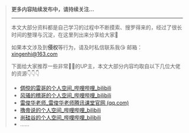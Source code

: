 > **更多内容陆续发布中，请持续关注...**
>
> ------
>
> 本文大部分资料都是自己学习的过程中不断摸索、搜罗得来的，经过了很长时间的整理与沉淀，在这里列出来分享给大家:muscle:
>
> 如果本文涉及到**侵权**等行为，请及时私信联系我:kissing_heart: 邮箱：xingenhi@163.com
>
> 下面给大家推荐一些非常:cow2::beer:的UP主，本文大部分内容均取自以下几位大佬的资源:point_down::point_down::point_down:
>
> - [倜傥的雷哥的个人空间_哔哩哔哩_bilibili ](https://space.bilibili.com/328600605)
> - [风骚的稽哥的个人空间_哔哩哔哩_bilibili](https://space.bilibili.com/12327895)
> - [雷俊华老师_雷俊华老师腾讯课堂官网 (qq.com) ](https://leijh.ke.qq.com/)
> - [撸帝说的个人空间_哔哩哔哩_bilibili ](https://space.bilibili.com/31137138)
> - [尚硅谷的个人空间_哔哩哔哩_bilibili ](https://space.bilibili.com/302417610)
> - ......


